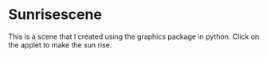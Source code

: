 # Sunrisescene
This is a scene that I created using the graphics package in python. Click on the applet to make the sun rise. 
